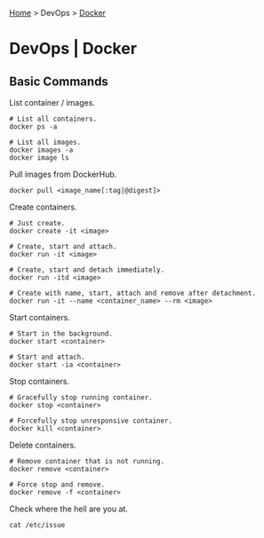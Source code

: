 [Home](../index.md) > DevOps > [Docker](./docker.md)

# DevOps | Docker

## Basic Commands

List container / images.

```
# List all containers.
docker ps -a

# List all images.
docker images -a
docker image ls
```

Pull images from DockerHub.

```
docker pull <image_name[:tag|@digest]>
```

Create containers.

```
# Just create.
docker create -it <image>

# Create, start and attach.
docker run -it <image>

# Create, start and detach immediately.
docker run -itd <image>

# Create with name, start, attach and remove after detachment.
docker run -it --name <container_name> --rm <image>
```

Start containers.

```
# Start in the background.
docker start <container>

# Start and attach.
docker start -ia <container>
```

Stop containers.

```
# Gracefully stop running container.
docker stop <container>

# Forcefully stop unresponsive container.
docker kill <container>
```

Delete containers.

```
# Remove container that is not running.
docker remove <container>

# Force stop and remove.
docker remove -f <container>

```

Check where the hell are you at.

```
cat /etc/issue
```
